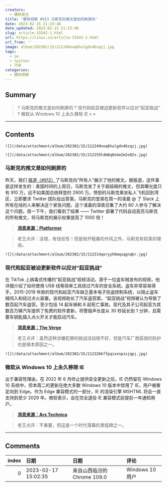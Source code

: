 ```yaml
---
creators:
  - 硬核老王
title: '硬核观察 #913 马斯克的推文是如何刷屏的'
date: 2023-02-15 21:23:48
date_updated: 2023-02-15 21:23:48
slug: article-15542-1.html
url: https://linux.cn/article-15542-1.html
url_from: ''
image: album/202302/15/212249noq6hulgdn46zqzj.jpg
tags:
  - ie
  - twitter
  - 汽车
categories:
  - 硬核观察
---
```


## Summary

> ? 马斯克的推文是如何刷屏的
> ? 现代和起亚被迫更新软件以应对“起亚挑战”
> ? 微软从 Windows 10 上永久移除 IE
> » 
> »

***

<!-- more -->

## Contents

`![](/data/attachment/album/202302/15/212249noq6hulgdn46zqzj.jpg)`

`![](/data/attachment/album/202302/15/212259ldm8q0okm2m2o02s.jpg)`

### 马斯克的推文是如何刷屏的

昨天，我们 [报道（#912）](https://linux.cn/article-15540-1.html)了马斯克向“所有人”展示了他的推文。据报道，这件事是这样发生的：美国时间的上周日，马斯克发了关于超级碗的推文，但其曝光度只有 910 万，远不如美国总统拜登的 2900 万。愤怒的马斯克乘坐私人飞机回到湾区，立即要求 Twitter 团队给出答案。马斯克的堂弟在周一的凌晨 @ 了 Slack 上所有在线的人来解决这个紧急问题。这个凌晨的深夜召集了大约 80 人参与了解决这个问题。周一下午，我们看到了结果 —— Twitter 部署了代码自动高亮马斯克的所有推文，将马斯克的展示权重提高了 1000 倍！

> 
> **[消息来源：Platformer](https://www.platformer.news/p/yes-elon-musk-created-a-special-system)**
> 
> 
> 

> 
> 老王点评：没错，有钱任性！但是抛开粗暴的作风之外，马斯克有较真的理由。
> 
> 
> 

`![](/data/attachment/album/202302/15/212314qoryyh0mquqgnqbr.jpg)`

### 现代和起亚被迫更新软件以应对“起亚挑战”

在 TikTok 上病毒式传播的“起亚挑战”视频活动，源于一位盗车贼发布的视频，他详细介绍了如何使用 USB 线等简单工具绕过汽车的安全系统。盗车非常容易得手，2015-2019 年款的现代和起亚汽车缺乏基本电子防盗控制系统，以阻止盗车贼闯入和绕过点火装置。该视频助长了汽车盗窃案，“起亚挑战”视频被认为导致了数百起汽车盗窃，至少包括 14 起车祸和 8 起死亡事故。现代及其子公司起亚为其数百万辆汽车提供了免费的软件更新，将警报声长度从 30 秒延长到 1 分钟，且需要车钥匙插入点火开关才能启动汽车。

> 
> **[消息来源：The Verge](https://www.theverge.com/2023/2/14/23599300/hyundai-kia-car-theft-software-update-free-tiktok-challenge)**
> 
> 
> 

> 
> 老王点评：虽然这种涉嫌犯罪的挑战活动很不好，但是汽车厂商孱弱的防护也是根本原因之一。
> 
> 
> 

`![](/data/attachment/album/202302/15/212326kffpqixxnpixjqpj.jpg)`

### 微软从 Windows 10 上永久移除 IE

出于兼容性理由，在 2022 年 6 月终止提供安全更新之后，IE 仍然留在 Windows 10 系统中，但本周二的更新在绝大多数 Windows 10 版本中禁用了 IE，用户被重定向到 Edge。作为 Edge 兼容模式的一部分，IE 的渲染引擎 MSHTML 将会一直支持到至少 2029 年。微软表示，会在完全退役 IE 兼容模式前提前一年通知用户。

> 
> **[消息来源：Ars Technica](https://arstechnica.com/gadgets/2023/02/microsoft-will-forcibly-remove-internet-explorer-from-most-windows-10-pcs-today/)**
> 
> 
> 

> 
> 老王点评：不重要，但这是一个时代落幕的里程碑之一。
> 
> 
>

***

## Comments

|   index | 日期                | 日期                                        | 评论   |
|--------:|:--------------------|:--------------------------------------------|:-------|
|       0 | 2023-02-17 15:02:35 | 来自山西临汾的 Chrome 109.0|Windows 10 用户 | 。。。 |
